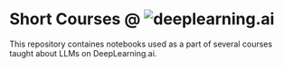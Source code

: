 # Short Courses @ ![deeplearning.ai](https://www.deeplearning.ai/short-courses/)

This repository containes notebooks used as a part of several courses taught about LLMs on DeepLearning.ai.
